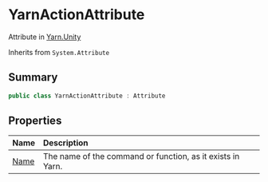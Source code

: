 # YarnActionAttribute

Attribute in [Yarn.Unity](/api/csharp/yarn.unity.md)

Inherits from `System.Attribute`

## Summary



```csharp
public class YarnActionAttribute : Attribute
```

## Properties

|Name|Description|
|:---|:---|
|[Name](/api/csharp/yarn.unity.yarnactionattribute.name.md)|The name of the command or function, as it exists in Yarn.|

